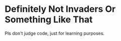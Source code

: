 # Definitely Not Invaders Or Something Like That


Pls don't judge code, just for learning purposes.

